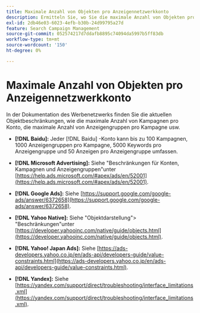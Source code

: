 ```yaml
---
title: Maximale Anzahl von Objekten pro Anzeigennetzwerkkonto
description: Ermitteln Sie, wo Sie die maximale Anzahl von Objekten pro Anzeigennetzwerkkonto finden.
exl-id: 2db46e03-6023-4efb-b30b-24d99795a27d
feature: Search Campaign Management
source-git-commit: 052574217d7ddafb8895c74094da5997b5ff83db
workflow-type: tm+mt
source-wordcount: '150'
ht-degree: 0%

---
```


# Maximale Anzahl von Objekten pro Anzeigennetzwerkkonto

In der Dokumentation des Werbenetzwerks finden Sie die aktuellen Objektbeschränkungen, wie die maximale Anzahl von Kampagnen pro Konto, die maximale Anzahl von Anzeigengruppen pro Kampagne usw.

* **[!DNL Baidu]:** Jeder [!DNL Baidu] -Konto kann bis zu 100 Kampagnen, 1000 Anzeigengruppen pro Kampagne, 5000 Keywords pro Anzeigengruppe und 50 Anzeigen pro Anzeigengruppe umfassen.

* **[!DNL Microsoft Advertising]:** Siehe &quot;Beschränkungen für Konten, Kampagnen und Anzeigengruppen&quot;unter [https://help.ads.microsoft.com/#apex/ads/en/52001](https://help.ads.microsoft.com/#apex/ads/en/52001).

* **[!DNL Google Ads]:** Siehe [https://support.google.com/google-ads/answer/6372658](https://support.google.com/google-ads/answer/6372658).

* **[!DNL Yahoo Native]:** Siehe &quot;Objektdarstellung&quot;> &quot;Beschränkungen&quot;unter [https://developer.yahooinc.com/native/guide/objects.html](https://developer.yahooinc.com/native/guide/objects.html).

* **[!DNL Yahoo! Japan Ads]:** Siehe [https://ads-developers.yahoo.co.jp/en/ads-api/developers-guide/value-constraints.html](https://ads-developers.yahoo.co.jp/en/ads-api/developers-guide/value-constraints.html).

* **[!DNL Yandex]:** Siehe [https://yandex.com/support/direct/troubleshooting/interface_limitations.xml](https://yandex.com/support/direct/troubleshooting/interface_limitations.xml).
